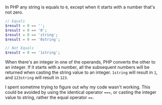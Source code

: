 In PHP any string is equals to `0`, except when it starts with a number that's not zero.

```php
// Equals
$result = 0 == '';
$result = 0 == '0';
$result = 0 == 'string';
$result = 0 == '0string';

// Not Equals
$result = 0 == '1string';
```

When there's an integer in one of the operands, PHP converts the other to an integer. If it starts with a number, all the subsequent numbers will be returned when casting the string value to an integer. `1string` will result in `1`, and `123string` will result in `123`.

I spent sometime trying to figure out why my code wasn't working. This could be avoided by using the identical operator `===`, or casting the integer value to string, rather the equal operator `==`.
